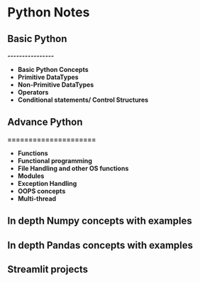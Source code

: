 # Python Notes 

## Basic Python
**----------------**
- **Basic Python Concepts**
- **Primitive DataTypes**
- **Non-Primitive DataTypes**
- **Operators**
- **Conditional statements/  Control Structures**

## Advance Python 
**=====================**

- **Functions**
- **Functional programming**
- **File Handling and other OS functions**
- **Modules**
- **Exception Handling**
- **OOPS concepts**
- **Multi-thread**

## In depth Numpy concepts with examples
## In depth Pandas concepts with examples
## Streamlit projects


